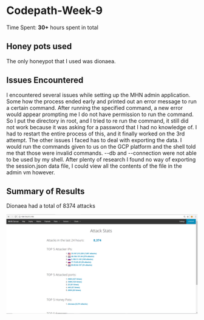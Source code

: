 # Codepath-Week-9
Time Spent: **30+** hours spent in total

## Honey pots used

The only honeypot that I used was dionaea.

## Issues Encountered

I encountered several issues while setting up the MHN admin application. Some how the process ended
early and printed out an error message to run a certain command. After running the specified command,
a new error would appear prompting me I do not have permission to run the command. So I put the directory
in root, and I tried to re run the command, it still did not work because it was asking for a password
that I had no knowledge of. I had to restart the entire process of this, and it finally worked on the 3rd
attempt. The other issues I faced has to deal with exporting the data. I would run the commands given to us
on the GCP platform and the shell told me that those were invalid commands. --db and --connection were not
able to be used by my shell. After plenty of research I found no way of exporting the session.json data file, 
I could view all the contents of the file in the admin vm however. 

## Summary of Results

Dionaea had a total of 8374 attacks

![Alt Text](https://github.com/ClaytonRichardson/Codepath-Week-9/blob/master/SummaryOfAttacks.PNG)
